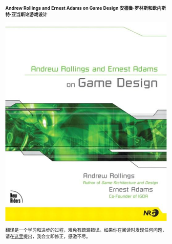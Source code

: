 **Andrew Rollings and Ernest Adams on Game Design 安德鲁·罗林斯和欧内斯特·亚当斯论游戏设计**

![](/.gitbook/assets/cover.jpg)

翻译是一个学习和进步的过程，难免有疏漏错误。如果你在阅读时发现任何问题，请在[这里](https://github.com/cool8jay/Andrew-Rollings-and-Ernest-Adams-on-Game-Design/issues)提出，我会立即修正，感激不尽。